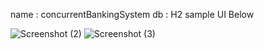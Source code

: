 name : concurrentBankingSystem
db : H2
sample UI Below

![Screenshot (2)](https://github.com/user-attachments/assets/2b6a3470-eec7-4c6b-af7d-d1b13229d01b)
![Screenshot (3)](https://github.com/user-attachments/assets/38ecbd64-72ca-4c23-8061-065814366c76)

